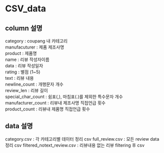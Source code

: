 # CSV_data
## column 설명
category : coupang 내 카테고리  
manufacuturer : 제품 제조사명  
product : 제품명  
name : 리뷰 작성자이름  
data : 리뷰 작성일자  
rating : 별점 (1~5)  
text : 리뷰 내용  
newline_count : 개행문자 개수  
review_len : 리뷰 길이  
special_char_count : 쉼표(,), 마침표(.)를 제외한 특수문자 개수  
manufacturer_count : 리뷰내 제조사명 직접언급 횟수  
product_count : 리뷰내 제품명 직접언급 횟수  

## data 설명
category.csv : 각 카테고리별 데이터 정리 csv
full_review.csv : 모든 review data 정리 csv
filtered_notext_review.csv : 리뷰내용 없는 리뷰 filtering 후 csv
